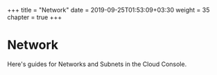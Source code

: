 +++
title = "Network"
date = 2019-09-25T01:53:09+03:30
weight = 35
chapter = true
+++
# Network
Here's guides for Networks and Subnets in the Cloud Console.
